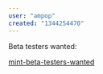 ```yaml
---
user: "ampop"
created: "1344254470"
---
```


Beta testers wanted:

[mint-beta-testers-wanted](/blog/2012/mint-beta-testers-wanted)
